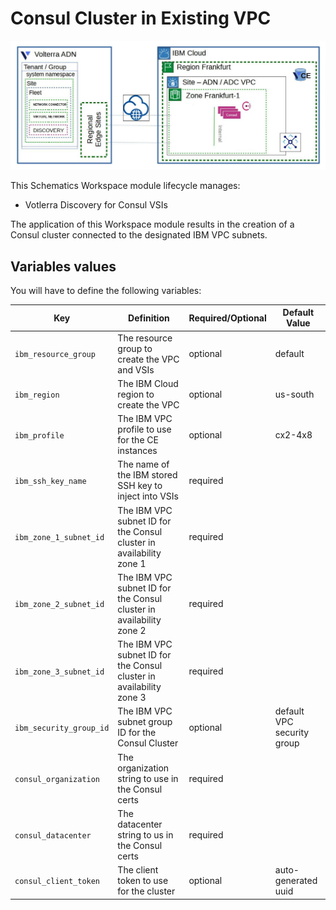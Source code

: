 # Consul Cluster in Existing VPC

![Workspace Diagram](https://github.com/jgruberf5/ibmcloud_schematics_volterra_adn_tier/raw/master/assets/ibmcloud_schematices_adn_consul_only_diagram.jpg)

This Schematics Workspace module lifecycle manages:

- Votlerra Discovery for Consul VSIs

The application of this Workspace module results in the creation of a Consul cluster connected to the designated IBM VPC subnets.

## Variables values

You will have to define the following variables:

| Key | Definition | Required/Optional | Default Value |
| --- | ---------- | ----------------- | ------------- |
| `ibm_resource_group` | The resource group to create the VPC and VSIs | optional | default |
| `ibm_region` | The IBM Cloud region to create the VPC | optional | us-south |
| `ibm_profile` | The IBM VPC profile to use for the CE instances | optional | cx2-4x8 |
| `ibm_ssh_key_name` | The name of the IBM stored SSH key to inject into VSIs | required |  |
| `ibm_zone_1_subnet_id` | The IBM VPC subnet ID for the Consul cluster in availability zone 1 | required |  |
| `ibm_zone_2_subnet_id` | The IBM VPC subnet ID for the Consul cluster in availability zone 2 | required |  |
| `ibm_zone_3_subnet_id` | The IBM VPC subnet ID for the Consul cluster in availability zone 3 | required |  |
| `ibm_security_group_id` | The IBM VPC subnet group ID for the Consul Cluster | optional | default VPC security group |
| `consul_organization` | The organization string to use in the Consul certs | required | |
| `consul_datacenter` | The datacenter string to us in the Consul certs | required | |
| `consul_client_token` | The client token to use for the cluster | optional | auto-generated uuid |
